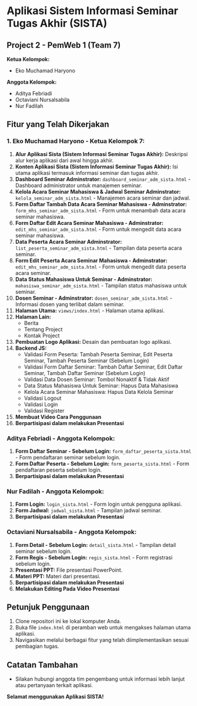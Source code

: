 # Aplikasi Sistem Informasi Seminar Tugas Akhir (SISTA)

## Project 2 - PemWeb 1 (Team 7)

**Ketua Kelompok:**
- Eko Muchamad Haryono

**Anggota Kelompok:**
- Aditya Febriadi
- Octaviani Nursalsabila
- Nur Fadilah

## Fitur yang Telah Dikerjakan

### 1.  Eko Muchamad Haryono - Ketua Kelompok 7:
1. **Alur Aplikasi Sista (Sistem Informasi Seminar Tugas Akhir):** Deskripsi alur kerja aplikasi dari awal hingga akhir.
2. **Konten Aplikasi Sista (Sistem Informasi Seminar Tugas Akhir):** Isi utama aplikasi termasuk informasi seminar dan tugas akhir.
3. **Dashboard Seminar Adminstrator:** `dashboard_seminar_adm_sista.html` - Dashboard administrator untuk manajemen seminar.
4. **Kelola Acara Seminar Mahasiswa & Jadwal Seminar Adminstrator:** `kelola_seminar_adm_sista.html` - Manajemen acara seminar dan jadwal.
5. **Form Daftar Tambah Data Acara Seminar Mahasiswa - Adminstrator:** `form_mhs_seminar_adm_sista.html` - Form untuk menambah data acara seminar mahasiswa.
6. **Form Daftar Edit Acara Seminar Mahasiswa - Adminstrator:** `edit_mhs_seminar_adm_sista.html` - Form untuk mengedit data acara seminar mahasiswa.
7. **Data Peserta Acara Seminar Adminstrator:** `list_peserta_seminar_adm_sista.html` - Tampilan data peserta acara seminar.
8. **Form Edit Peserta Acara Seminar Mahasiswa - Adminstrator:** `edit_mhs_seminar_adm_sista.html` - Form untuk mengedit data peserta acara seminar.
9. **Data Status Mahasiswa Untuk Seminar - Adminstrator:** `mahasiswa_seminar_adm_sista.html` - Tampilan status mahasiswa untuk seminar.
10. **Dosen Seminar - Adminstrator:** `dosen_seminar_adm_sista.html` - Informasi dosen yang terlibat dalam seminar.
11. **Halaman Utama:** `views/index.html` - Halaman utama aplikasi.
12. **Halaman Lain:**
    - Berita
    - Tentang Project
    - Kontak Project
13. **Pembuatan Logo Aplikasi:** Desain dan pembuatan logo aplikasi.
14. **Backend JS:**
    - Validasi Form Peserta: Tambah Peserta Seminar, Edit Peserta Seminar, Tambah Peserta Seminar (Sebelum Login)
    - Validasi Form Daftar Seminar: Tambah Daftar Seminar, Edit Daftar Seminar, Tambah Daftar Seminar (Sebelum Login)
    - Validasi Data Dosen Seminar: Tombol Nonaktif & Tidak Aktif
    - Data Status Mahasiswa Untuk Seminar: Hapus Data Mahasiswa
    - Kelola Acara Seminar Mahasiswa: Hapus Data Kelola Seminar
    - Validasi Logout
    - Validasi Login
    - Validasi Register
15. **Membuat Video Cara Penggunaan**
16. **Berpartisipasi dalam melakukan Presentasi**

### Aditya Febriadi - Anggota Kelompok:
1. **Form Daftar Seminar - Sebelum Login:** `form_daftar_peserta_sista.html` - Form pendaftaran seminar sebelum login.
2. **Form Daftar Peserta - Sebelum Login:** `form_peserta_sista.html` - Form pendaftaran peserta sebelum login.
3. **Berpartisipasi dalam melakukan Presentasi**

### Nur Fadilah - Anggota Kelompok:
1. **Form Login:** `login_sista.html` - Form login untuk pengguna aplikasi.
2. **Form Jadwal:** `jadwal_sista.html` - Tampilan jadwal seminar.
3. **Berpartisipasi dalam melakukan Presentasi**

### Octaviani Nursalsabila - Anggota Kelompok:
1. **Form Detail - Sebelum Login:** `detail_sista.html` - Tampilan detail seminar sebelum login.
2. **Form Regis - Sebelum Login:** `regis_sista.html` - Form registrasi sebelum login.
3. **Presentasi PPT:** File presentasi PowerPoint.
4. **Materi PPT:** Materi dari presentasi.
5. **Berpartisipasi dalam melakukan Presentasi**
6. **Melakukan Editing Pada Video Presentasi**

## Petunjuk Penggunaan

1. Clone repositori ini ke lokal komputer Anda.
2. Buka file `index.html` di peramban web untuk mengakses halaman utama aplikasi.
3. Navigasikan melalui berbagai fitur yang telah diimplementasikan sesuai pembagian tugas.

## Catatan Tambahan

- Silakan hubungi anggota tim pengembang untuk informasi lebih lanjut atau pertanyaan terkait aplikasi.

**Selamat menggunakan Aplikasi SISTA!**
